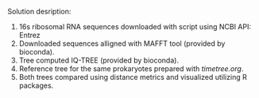 Solution desription:
1. 16s ribosomal RNA sequences downloaded with script using NCBI API: Entrez
2. Downloaded sequences alligned with MAFFT tool (provided by bioconda).
3. Tree computed IQ-TREE (provided by bioconda).
4. Reference tree for the same prokaryotes prepared with *timetree.org*.
5. Both trees compared using distance metrics and visualized utilizing R packages.
